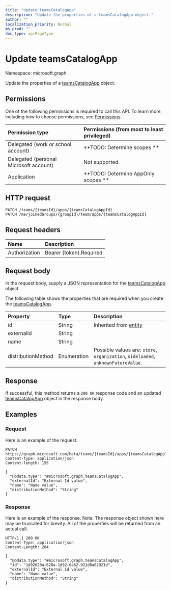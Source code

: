 ```yaml
---
title: "Update teamsCatalogApp"
description: "Update the properties of a teamsCatalogApp object."
author: ""
localization_priority: Normal
ms.prod: ""
doc_type: apiPageType
---
```


# Update teamsCatalogApp

Namespace: microsoft.graph

Update the properties of a [teamsCatalogApp](../resources/teamscatalogapp.md) object.

## Permissions
One of the following permissions is required to call this API. To learn more, including how to choose permissions, see [Permissions](/concepts/permissions-reference.md).

|Permission type|Permissions (from most to least privileged)|
|:---|:---|
|Delegated (work or school account)|**TODO: Determine scopes **|
|Delegated (personal Microsoft account)|Not supported.|
|Application|**TODO: Determine AppOnly scopes **|

## HTTP request
<!-- {
  "blockType": "ignored"
}
-->
``` http
PATCH /teams/{teamsId}/apps/{teamsCatalogAppId}
PATCH /me/joinedGroups/{groupId}/team/apps/{teamsCatalogAppId}
```

## Request headers
|Name|Description|
|:---|:---|
|Authorization|Bearer {token}.Required|

## Request body
In the request body, supply a JSON representation for the [teamsCatalogApp](../resources/teamscatalogapp.md) object.

The following table shows the properties that are required when you create the [teamsCatalogApp](../resources/teamscatalogapp.md).

|Property|Type|Description|
|:---|:---|:---|
|id|String| Inherited from [entity](../resources/entity.md)|
|externalId|String||
|name|String||
|distributionMethod|Enumeration| Possible values are: `store`, `organization`, `sideloaded`, `unknownFutureValue`.|



## Response
If successful, this method returns a `200 OK` response code and an updated [teamsCatalogApp](../resources/teamscatalogapp.md) object in the response body.

## Examples

### Request
Here is an example of the request.
<!-- {
  "blockType": "request",
  "name": "update_teamscatalogapp"
}
-->
``` http
PATCH https://graph.microsoft.com/beta/teams/{teamsId}/apps/{teamsCatalogAppId}
Content-type: application/json
Content-length: 155

{
  "@odata.type": "#microsoft.graph.teamsCatalogApp",
  "externalId": "External Id value",
  "name": "Name value",
  "distributionMethod": "String"
}
```

### Response
Here is an example of the response. Note: The response object shown here may be truncated for brevity. All of the properties will be returned from an actual call.
<!-- {
  "blockType": "response",
  "truncated": true
}
-->
``` http
HTTP/1.1 200 OK
Content-Type: application/json
Content-Length: 204

{
  "@odata.type": "#microsoft.graph.teamsCatalogApp",
  "id": "1d92620a-620a-1d92-0a62-921d0a62921d",
  "externalId": "External Id value",
  "name": "Name value",
  "distributionMethod": "String"
}
```

